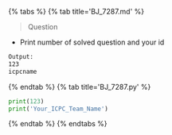{% tabs %}
{% tab title='BJ_7287.md' %}

> Question

* Print number of solved question and your id

```txt
Output:
123
icpcname
```

{% endtab %}
{% tab title='BJ_7287.py' %}

```py
print(123)
print('Your_ICPC_Team_Name')
```

{% endtab %}
{% endtabs %}
